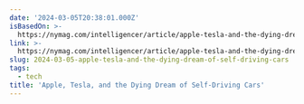 ```yaml
---
date: '2024-03-05T20:38:01.000Z'
isBasedOn: >-
  https://nymag.com/intelligencer/article/apple-tesla-and-the-dying-dream-of-self-driving-cars.html
link: >-
  https://nymag.com/intelligencer/article/apple-tesla-and-the-dying-dream-of-self-driving-cars.html
slug: 2024-03-05-apple-tesla-and-the-dying-dream-of-self-driving-cars
tags:
  - tech
title: 'Apple, Tesla, and the Dying Dream of Self-Driving Cars'
---
```


